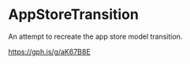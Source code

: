 # AppStoreTransition


An attempt to recreate the app store model transition.




https://gph.is/g/aK67B8E
